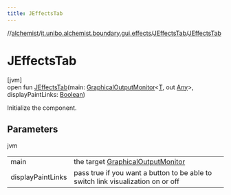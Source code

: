 ```yaml
---
title: JEffectsTab
---
```

//[alchemist](../../../index.html)/[it.unibo.alchemist.boundary.gui.effects](../index.html)/[JEffectsTab](index.html)/[JEffectsTab](-j-effects-tab.html)



# JEffectsTab



[jvm]\
open fun [JEffectsTab](-j-effects-tab.html)(main: [GraphicalOutputMonitor](../../it.unibo.alchemist.boundary.interfaces/-graphical-output-monitor/index.html)<[T](../../it.unibo.alchemist.boundary.interfaces/-graphical2-d-output-monitor/index.html), out [Any](https://kotlinlang.org/api/latest/jvm/stdlib/kotlin/-any/index.html)>, displayPaintLinks: [Boolean](https://kotlinlang.org/api/latest/jvm/stdlib/kotlin/-boolean/index.html))



Initialize the component.



## Parameters


jvm

| | |
|---|---|
| main | the target [GraphicalOutputMonitor](../../it.unibo.alchemist.boundary.interfaces/-graphical-output-monitor/index.html) |
| displayPaintLinks | pass true if you want a button to be able to switch link visualization on or off |





